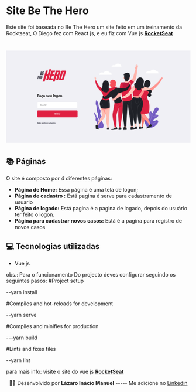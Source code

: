 # Site Be The Hero

Este site foi baseada no Be The Hero um site feito em um treinamento da Rocktseat, O Diego fez com React js, e eu fiz com Vue js **[RocketSeat](https://rocketseat.com.br/)**

 <h1 align = center>
    <img src="public/rocktseat.PNG">
</h1>

## 📚 Páginas
O site é composto por 4 diferentes páginas: 

  - **Página de Home:** Essa página é uma tela de logon;
  - **Página de cadastro :** Está pagina é serve para cadastramento de usuario  
  - **Página de logado:** Está pagina é a pagina de logado, depois do usuário ter feito o logon. 
  - **Página para cadastrar novos casos:** Está é a pagina para registro de novos casos





  ## 💻 Tecnologias utilizadas
  - Vue js

obs.: Para o funcionamento Do projecto deves configurar seguindo os seguintes pasos: 
#Project setup


--yarn install

#Compiles and hot-reloads for development


--yarn serve

#Compiles and minifies for production


---yarn build

#Lints and fixes files


--yarn lint

para mais info: visite o site do vue js  **[RocketSeat](https://br.vuejs.org/v2/guide/)**
<p align= center>
🐱‍👤 Desenvolvido por <strong>Lázaro Inácio Manuel</strong>   -----   Me adicione no <a href="https://www.linkedin.com/in/l%C3%A1zaro-in%C3%A1cio-manuel-9264971b3/"target="_blank">Linkedin</a>
</p>

